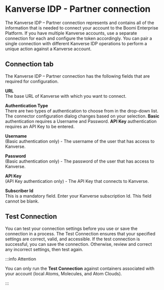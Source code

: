 # Kanverse IDP - Partner connection 

<head>
  <meta name="guidename" content="Integration"/>
  <meta name="context" content="GUID-0282acfd-805b-406b-8288-4cb27b33088c"/>
</head>


The Kanverse IDP – Partner connection represents and contains all of the information that is needed to connect your account to the Boomi Enterprise Platform. If you have multiple Kanverse accounts, use a separate connection for each and configure the token accordingly. You can pair a single connection with different Kanverse IDP operations to perform a unique action against a Kanverse account.

## Connection tab

The Kanverse IDP – Partner connection has the following fields that are required for configuration.

 


**URL**      
The base URL of Kanverse with which you want to connect.

**Authentication Type**   
There are two types of authentication to choose from in the drop-down list. The connector configuration dialog changes based on your selection. **Basic** authentication requires a Username and Password. **API Key** authentication requires an API Key to be entered.

**Username**   
\(Basic authentication only\) - The username of the user that has access to Kanverse.

**Password**   
\(Basic authentication only\) - The password of the user that has access to Kanverse.

**API Key**   
\(API Key authentication only\) - The API Key that connects to Kanverse.

**Subscriber Id**   
This is a mandatory field. Enter your Kanverse subscription Id. This field cannot be blank.

## Test Connection

You can test your connection settings before you use or save the connection in a process. The Test Connection ensures that your specified settings are correct, valid, and accessible. If the test connection is successful, you can save the connection. Otherwise, review and correct any incorrect settings, then test again.

:::info Attention

You can only run the **Test Connection** against containers associated with your account (local Atoms, Molecules, and Atom Clouds).

:::